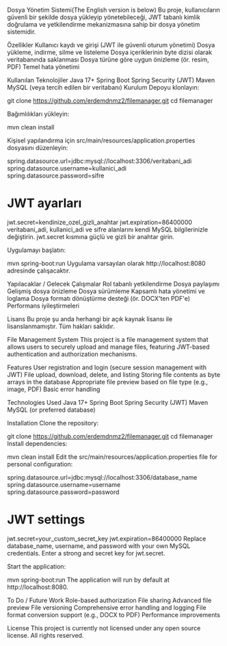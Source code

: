 Dosya Yönetim Sistemi(The English version is below)
Bu proje, kullanıcıların güvenli bir şekilde dosya yükleyip yönetebileceği, JWT tabanlı kimlik doğrulama ve yetkilendirme mekanizmasına sahip bir dosya yönetim sistemidir.


Özellikler
Kullanıcı kaydı ve girişi (JWT ile güvenli oturum yönetimi)
Dosya yükleme, indirme, silme ve listeleme
Dosya içeriklerinin byte dizisi olarak veritabanında saklanması
Dosya türüne göre uygun önizleme (ör. resim, PDF)
Temel hata yönetimi


Kullanılan Teknolojiler
Java 17+
Spring Boot
Spring Security (JWT)
Maven
MySQL (veya tercih edilen bir veritabanı)
Kurulum
Depoyu klonlayın:

git clone https://github.com/erdemdnmz2/filemanager.git
cd filemanager

Bağımlılıkları yükleyin:


mvn clean install

Kişisel yapılandırma için src/main/resources/application.properties dosyasını düzenleyin:

spring.datasource.url=jdbc:mysql://localhost:3306/veritabani_adi
spring.datasource.username=kullanici_adi
spring.datasource.password=sifre

# JWT ayarları
jwt.secret=kendinize_ozel_gizli_anahtar
jwt.expiration=86400000
veritabani_adi, kullanici_adi ve sifre alanlarını kendi MySQL bilgilerinizle değiştirin.
jwt.secret kısmına güçlü ve gizli bir anahtar girin.

Uygulamayı başlatın:

mvn spring-boot:run
Uygulama varsayılan olarak http://localhost:8080 adresinde çalışacaktır.

Yapılacaklar / Gelecek Çalışmalar
Rol tabanlı yetkilendirme
Dosya paylaşımı
Gelişmiş dosya önizleme
Dosya sürümleme
Kapsamlı hata yönetimi ve loglama
Dosya formatı dönüştürme desteği (ör. DOCX'ten PDF'e)
Performans iyileştirmeleri

Lisans
Bu proje şu anda herhangi bir açık kaynak lisansı ile lisanslanmamıştır. Tüm hakları saklıdır.

File Management System
This project is a file management system that allows users to securely upload and manage files, featuring JWT-based authentication and authorization mechanisms.


Features
User registration and login (secure session management with JWT)
File upload, download, delete, and listing
Storing file contents as byte arrays in the database
Appropriate file preview based on file type (e.g., image, PDF)
Basic error handling

Technologies Used
Java 17+
Spring Boot
Spring Security (JWT)
Maven
MySQL (or preferred database)

Installation
Clone the repository:

git clone https://github.com/erdemdnmz2/filemanager.git
cd filemanager
Install dependencies:

mvn clean install
Edit the src/main/resources/application.properties file for personal configuration:

spring.datasource.url=jdbc:mysql://localhost:3306/database_name
spring.datasource.username=username
spring.datasource.password=password

# JWT settings
jwt.secret=your_custom_secret_key
jwt.expiration=86400000
Replace database_name, username, and password with your own MySQL credentials.
Enter a strong and secret key for jwt.secret.

Start the application:

mvn spring-boot:run
The application will run by default at http://localhost:8080.

To Do / Future Work
Role-based authorization
File sharing
Advanced file preview
File versioning
Comprehensive error handling and logging
File format conversion support (e.g., DOCX to PDF)
Performance improvements

License
This project is currently not licensed under any open source license. All rights reserved.
